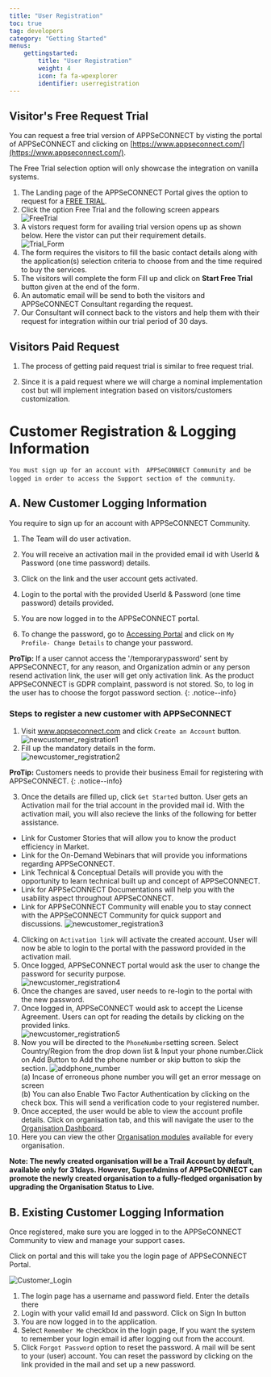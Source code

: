 ```yaml
---
title: "User Registration"
toc: true
tag: developers
category: "Getting Started"
menus: 
    gettingstarted:
        title: "User Registration"
        weight: 4
        icon: fa fa-wpexplorer
        identifier: userregistration
---
```


## Visitor's Free Request Trial
You can request a free trial version of APPSeCONNECT by visting the portal of APPSeCONNECT  and clicking on [https://www.appseconnect.com/](https://www.appseconnect.com/).

The Free Trial selection option will only showcase the integration on vanilla systems.

1. The Landing page of the APPSeCONNECT Portal gives the option to request for a [FREE TRIAL](https://www.appseconnect.com/free-trial/).
2. Click the option Free Trial and the following screen appears  
![FreeTrial](/staticfiles/root/media/FreeTrial.png)
3. A vistors request form for availing trial version opens up as shown below. Here the vistor can put their requirement details.  
![Trial_Form](/staticfiles/root/media/Trial_Form.png)
4. The form requires the visitors to fill the basic contact details along with the application(s) selection criteria to choose from and the time required to buy the services.
5. The visitors will complete the form Fill up and click on **Start Free Trial** button given at the end of the form.
6. An automatic email will be send to both the visitors and APPSeCONNECT Consultant regarding the request.
7. Our Consultant will connect back to the vistors and help them with their request for integration within our trial period of 30 days.

## Visitors Paid Request
 1. The process of getting paid request trial is similar to free request trial.

 2. Since it is a paid request where we will charge a nominal implementation cost but will implement integration based on visitors/customers customization.

# Customer Registration & Logging Information  

`You must sign up for an account with  APPSeCONNECT Community and be logged in order to access the Support section of the community`.

## A. New Customer Logging Information

You require to sign up for an account with APPSeCONNECT Community.

1. The Team will do user activation.

2. You will receive an activation mail in the provided email id with UserId & Password (one time password) details. 

3. Click on the link and the user account gets activated.

4. Login to the portal with the provided UserId & Password (one time password) details provided. 

5. You are now logged in to the APPSeCONNECT portal.

6. To change the password, go to [Accessing Portal](/accessing%20portal/accessing-portal/) and click on `My Profile- Change Details` to change your password.

**ProTip:** If a user cannot access the '/temporarypassword' sent by APPSeCONNECT, for any reason, and Organization admin or any person resend activation link, the user will get only activation link. As the product APPSeCONNECT is GDPR complaint, password is not stored. So, to log in the user has to choose the forgot password section.
{: .notice--info}

### Steps to register a new customer with APPSeCONNECT

1.	Visit www.appseconnect.com and click `Create an Account` button.  
![newcustomer_registration1](/staticfiles/root/media/newcustomer_registration1.png)  
2.  Fill up the mandatory details in the form.    
![newcustomer_registration2](/staticfiles/root/media/newcustomer_registration2.png) 
 
**ProTip:** Customers needs to provide their business Email for registering with APPSeCONNECT.
{: .notice--info}  

3.	Once the details are filled up, click `Get Started` button. User gets an Activation mail for the trial account in the provided mail id. With the activation mail, you will also recieve the links of the following for better assistance.
- Link for Customer Stories that will allow you to know the product efficiency in Market.
- Link for the On-Demand Webinars that will provide you informations regarding APPSeCONNECT.
- Link Technical & Conceptual Details will provide you with the opportunity to learn technical built up and concept of APPSeCONNECT.
- Link for APPSeCONNECT Documentations will help you with the usability aspect throughout APPSeCONNECT.
- Link for APPSeCONNECT Community will enable you to stay connect with the APPSeCONNECT Community for quick support and discussions.
![newcustomer_registration3](/staticfiles/root/media/newcustomer_registration3.png)  
4.	Clicking on `Activation link` will activate the created account. User will now be able to login to the portal with the password provided in the activation mail.  
5.	Once logged, APPSeCONNECT portal would ask the user to change the password for security purpose.    
![newcustomer_registration4](/staticfiles/root/media/newcustomer_registration4.png)  
6.	Once the changes are saved, user needs to re-login to the portal with the new password.  
7.	Once logged in, APPSeCONNECT would ask to accept the License Agreement. Users can opt for reading the details by clicking on the provided links.  
![newcustomer_registration5](/staticfiles/root/media/newcustomer_registration5.png)  
8. Now you will be directed to the `PhoneNumber`setting screen. Select Country/Region
from the drop down list & Input your phone number.Click on Add Button to Add the phone number
or skip button to skip the section. 
![addphone_number](/staticfiles/root/media/addphone_number.png)   
(a) Incase of erroneous phone number you will get an error message on screen    
(b) You can also Enable Two Factor Authentication by clicking on the check box. This will
send a verification code to your registered number.    
9.	Once accepted, the user would be able to view the account profile details. Click on organisation tab, and this will navigate the user to the [Organisation Dashboard](https://docs.appseconnect.com/accessing%20portal/accessing-portal/#a-accessing-organization-dashboard).   
10.	Here you can view the other [Organisation modules](https://docs.appseconnect.com/accessing%20portal/accessing-portal/) available for every organisation.  

**Note: The newly created organisation will be a Trail Account by default, available only for 31days. However, SuperAdmins of APPSeCONNECT 
can promote the newly created organisation to a fully-fledged organisation by upgrading the Organisation Status to Live.** 

## B. Existing Customer Logging Information
Once registered, make sure you are logged in to the APPSeCONNECT Community to view and manage your support cases.

Click on portal and this will take you the login page of  APPSeCONNECT Portal.

![Customer_Login](/staticfiles/root/media/Customer_Login.png)

1. The login page has a username and password field. Enter the details there
2. Login with your  valid email Id and password. Click on Sign In button
3. You are now logged in to the application.
4. Select `Remember Me` checkbox in the login page, If you want the system to remember your login email id after logging out from the account.
5. Click `Forgot Password` option to reset the password. A mail will be sent to your (user) account. You can reset the password by clicking on the link provided in the mail and set up a new password.

